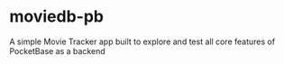 # moviedb-pb
A simple Movie Tracker app built to explore and test all core features of PocketBase as a backend
